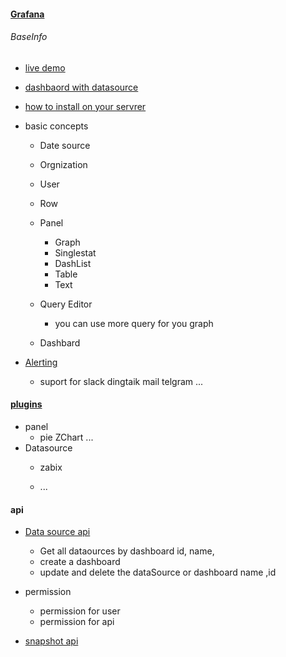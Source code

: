 #### [Grafana](https://grafana.com/)

###### BaseInfo
* [live demo](https://play.grafana.org/) 
* [dashbaord with datasource](https://grafana.com/dashboards)
    
* [how to install on your servrer](http://docs.grafana.org/)
* basic concepts
    * Date source
    * Orgnization
    * User 
    * Row
    * Panel 
        * Graph
        * Singlestat
        * DashList
        * Table
        * Text
        
    * Query Editor
        * you can use more query for you graph
        
    * Dashbard
* [Alerting](http://docs.grafana.org/alerting/notifications/)
    * suport for slack dingtaik mail telgram ...

#### [plugins](https://grafana.com/plugins?type=panel)
* panel
    * pie ZChart
    ...
* Datasource
    * zabix
    
    * ...
#### api
* [Data source api](http://docs.grafana.org/http_api/data_source/)
    * Get all dataources by dashboard id, name,
    * create a dashboard
    * update and delete the dataSource or dashboard name ,id
    
* permission
    * permission for user
    * permission for api
    
* [snapshot api](http://docs.grafana.org/http_api/snapshot/)

